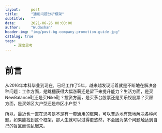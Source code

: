 ```yaml
---
layout:     post
title:      "通用问题分析框架"
subtitle:   ""
date:       2021-06-26 00:00:00
author:     "Wudashan"
header-img: "img/post-bg-company-promotion-guide.jpg"
catalog: true
tags:
    - 深度思考
---
```


# 前言

从2016年本科毕业到现在，已经工作了5年，越来越发现活着就是不断地在解决各种问题：工作方面，是跳槽获得大幅涨薪还是留下来提升能力？生活方面，是买NewBalance鞋还是买Nike鞋？投资方面，是买茅台股票还是买乐视股票？买房方面，是买郊区大户型还是市区小户型？

所以，最近也一直在思考是不是有一套通用的框架，可以普适地有效地解决各种问题。如果能找到这个框架，那人生就可以过得更悠然，不会因为某个问题触达到自己的盲区而慌乱起来。

